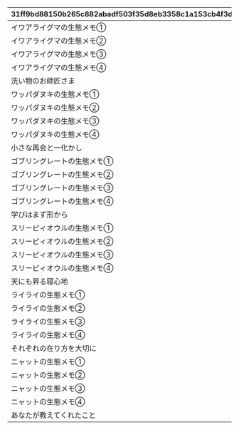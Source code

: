 |31ff9bd88150b265c882abadf503f35d8eb3358c1a153cb4f3d48f865a1217b0|a131a623c9ee9f4fe234d0d92729825ece7b86ff1b7e12c492555e823fbcfb62|ced231461856ba13a7917e72cf9b3fbdaae1ca08e43c2cc941c7f1ed5914ac26|5b836d5cf42370fb8030fef880109e380e8e0d92ada5b90c03e1feb07dad97b0|1bb210c136b5554ffb22dc58cdbef2ab4e6ba5d64034c32d310346f8356e364c|bd9ef2a88d315131a8ddb280f6852baa6425b20d77f24d1f89c755a454fc86ab|15f48edb8511566950d055d84ca124f614cf4743bff2c5c3b57e7291921bc435|832567a980634b76e4e9b0b3b0cc310182178506eea2b1cc47f548b7efd0b4ae|f77d58253fa72979c787d81c9b1e9ca025b692277c937363691f6892b472b137|b1db15c87270220b80dd1f3498c6a01c6ed09c96461676941beb1ad110297ec7|d7bf8d279c3a272bdedd11c206ff470bf888d81f5d3405c52bd73342991b5b16|
| --- | --- | --- | --- | --- | --- | --- | --- | --- | --- | --- |
|イワアライグマの生態メモ①|1|0|1|0|10116111|20062115|0|0|10116|207300|
|イワアライグマの生態メモ②|1|0|2|0|10116112|0|0|0|10116|207300|
|イワアライグマの生態メモ③|1|0|3|0|10116113|0|0|0|10116|207300|
|イワアライグマの生態メモ④|1|0|4|0|10116114|0|0|0|10116|207300|
|洗い物のお師匠さま|1|8|5|75|10116115|0|91002|1|10116|207300|
|ワッパダヌキの生態メモ①|1|0|1|0|10116121|0|0|0|10116|207000|
|ワッパダヌキの生態メモ②|1|0|2|0|10116122|0|0|0|10116|207000|
|ワッパダヌキの生態メモ③|1|0|3|0|10116123|0|0|0|10116|207000|
|ワッパダヌキの生態メモ④|1|0|4|0|10116124|0|0|0|10116|207000|
|小さな再会と一化かし|1|8|5|75|10116125|0|91002|1|10116|207000|
|ゴブリングレートの生態メモ①|1|0|1|0|10116131|0|0|0|10116|305700|
|ゴブリングレートの生態メモ②|1|0|2|0|10116132|0|0|0|10116|305700|
|ゴブリングレートの生態メモ③|1|0|3|0|10116133|0|0|0|10116|305700|
|ゴブリングレートの生態メモ④|1|0|4|0|10116134|0|0|0|10116|305700|
|学びはまず形から|1|8|5|75|10116135|0|91002|1|10116|305700|
|スリーピィオウルの生態メモ①|2|0|1|0|10116211|20062115|0|0|10116|206900|
|スリーピィオウルの生態メモ②|2|0|2|0|10116212|0|0|0|10116|206900|
|スリーピィオウルの生態メモ③|2|0|3|0|10116213|0|0|0|10116|206900|
|スリーピィオウルの生態メモ④|2|0|4|0|10116214|0|0|0|10116|206900|
|天にも昇る寝心地|2|8|5|75|10116215|0|91002|1|10116|206900|
|ライライの生態メモ①|2|0|1|0|10116221|0|0|0|10116|304600|
|ライライの生態メモ②|2|0|2|0|10116222|0|0|0|10116|304600|
|ライライの生態メモ③|2|0|3|0|10116223|0|0|0|10116|304600|
|ライライの生態メモ④|2|0|4|0|10116224|0|0|0|10116|304600|
|それぞれの在り方を大切に|2|8|5|75|10116225|0|91002|1|10116|304600|
|ニャットの生態メモ①|2|0|1|0|10116231|0|0|0|10116|215300|
|ニャットの生態メモ②|2|0|2|0|10116232|0|0|0|10116|215300|
|ニャットの生態メモ③|2|0|3|0|10116233|0|0|0|10116|215300|
|ニャットの生態メモ④|2|0|4|0|10116234|0|0|0|10116|215300|
|あなたが教えてくれたこと|2|8|5|75|10116235|0|91002|1|10116|215300|